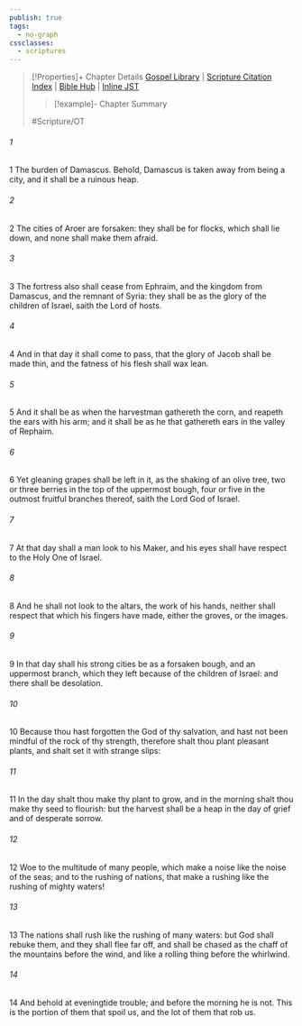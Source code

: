 ```yaml
---
publish: true
tags:
  - no-graph
cssclasses:
  - scriptures
---
```

>[!Properties]+ Chapter Details
>[Gospel Library](https://churchofjesuschrist.org/study/scriptures/ot/isa/17?lang=eng)    |    [Scripture Citation Index](https://scriptures.byu.edu/#07b11::c07b11)    |    [Bible Hub](https://biblehub.com/isaiah/17.htm)    |    [Inline JST](https://scripturetoolbox.com/html/ic/Isaiah/17.html)
>>[!example]- Chapter Summary
>> 
> 
>
>#Scripture/OT
###### 1
1 The burden of Damascus. Behold, Damascus is taken away from being a city, and it shall be a ruinous heap.
###### 2
2 The cities of Aroer are forsaken: they shall be for flocks, which shall lie down, and none shall make them afraid.
###### 3
3 The fortress also shall cease from Ephraim, and the kingdom from Damascus, and the remnant of Syria: they shall be as the glory of the children of Israel, saith the Lord of hosts.
###### 4
4 And in that day it shall come to pass, that the glory of Jacob shall be made thin, and the fatness of his flesh shall wax lean.
###### 5
5 And it shall be as when the harvestman gathereth the corn, and reapeth the ears with his arm; and it shall be as he that gathereth ears in the valley of Rephaim.
###### 6
6 Yet gleaning grapes shall be left in it, as the shaking of an olive tree, two or three berries in the top of the uppermost bough, four or five in the outmost fruitful branches thereof, saith the Lord God of Israel.
###### 7
7 At that day shall a man look to his Maker, and his eyes shall have respect to the Holy One of Israel.
###### 8
8 And he shall not look to the altars, the work of his hands, neither shall respect that which his fingers have made, either the groves, or the images.
###### 9
9 In that day shall his strong cities be as a forsaken bough, and an uppermost branch, which they left because of the children of Israel: and there shall be desolation.
###### 10
10 Because thou hast forgotten the God of thy salvation, and hast not been mindful of the rock of thy strength, therefore shalt thou plant pleasant plants, and shalt set it with strange slips:
###### 11
11 In the day shalt thou make thy plant to grow, and in the morning shalt thou make thy seed to flourish: but the harvest shall be a heap in the day of grief and of desperate sorrow.
###### 12
12 Woe to the multitude of many people, which make a noise like the noise of the seas; and to the rushing of nations, that make a rushing like the rushing of mighty waters!
###### 13
13 The nations shall rush like the rushing of many waters: but God shall rebuke them, and they shall flee far off, and shall be chased as the chaff of the mountains before the wind, and like a rolling thing before the whirlwind.
###### 14
14 And behold at eveningtide trouble; and before the morning he is not. This is the portion of them that spoil us, and the lot of them that rob us.
